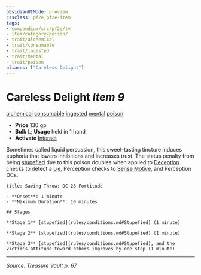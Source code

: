 ```yaml
---
obsidianUIMode: preview
cssclass: pf2e,pf2e-item
tags:
- compendium/src/pf2e/tv
- item/category/poison/
- trait/alchemical
- trait/consumable
- trait/ingested
- trait/mental
- trait/poison
aliases: ["Careless Delight"]
---
```

# Careless Delight *Item 9*  
[alchemical](alchemical.md "Alchemical Item Trait")  [consumable](consumable.md "Consumable Item Trait")  [ingested](ingested.md "Ingested Item Trait")  [mental](mental.md "Mental Effect Trait")  [poison](Reference/Rules/Traits/poison.md "Poison Effect Trait")  

- **Price** 130 gp
- **Bulk** L; **Usage** held in 1 hand
- **Activate** [Interact](interact.md)

Sometimes called liquid persuasion, this sweet-tasting tincture induces euphoria that lowers inhibitions and increases trust. The status penalty from being [stupefied](conditions.md#Stupefied) due to this poison doubles when applied to [Deception](skills.md#Deception) checks to detect a [Lie](lie.md), Perception checks to [Sense Motive](sense-motive.md), and Perception DCs.

```ad-inline-affliction
title: Saving Throw: DC 28 Fortitude

- **Onset**: 1 minute
- **Maximum Duration**: 10 minutes

## Stages

**Stage 1** [stupefied](rules/conditions.md#Stupefied) (1 minute)

**Stage 2** [stupefied](rules/conditions.md#Stupefied) (1 minute)

**Stage 3** [stupefied](rules/conditions.md#Stupefied), and the victim's attitude toward others improves by one step (1 minute)
```


---
*Source: Treasure Vault p. 67*